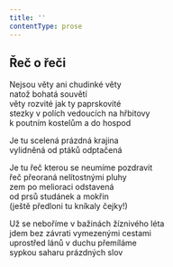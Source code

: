 ```yaml
---
title: ''
contentType: prose
---
```


## Řeč o řeči

Nejsou věty ani chudinké věty  
natož bohatá souvětí  
věty rozvité jak ty paprskovité  
stezky v polích vedoucích na hřbitovy  
k poutním kostelům a do hospod

Je tu scelená prázdná krajina  
vylidněná od ptáků odptačená

Je tu řeč kterou se neumíme pozdravit  
řeč přeoraná nelítostnými pluhy  
zem po melioraci odstavená  
od prsů studánek a mokřin  
(ještě předloni tu kníkaly čejky!)

Už se neboříme v bažinách žíznivého léta  
jdem bez závrati vymezenými cestami  
uprostřed lánů v duchu přemíláme  
sypkou saharu prázdných slov
